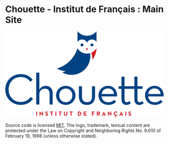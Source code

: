# Chouette - Institut de Français : Main Site

[![Logo Chouette - Institut de Français](static/logo.svg)](https://www.chouette.net.br/)

Source code is licensed [MIT](LICENSE). The logo, trademark, textual content are
protected under the Law on Copyright and Neighboring Rights No. 9.610 of
February 19, 1998 (unless otherwise stated).
